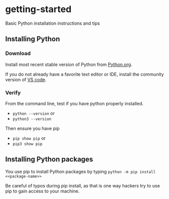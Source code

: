 # getting-started

Basic Python installation instructions and tips

## Installing Python

### Download

Install most recent stable version of Python from [Python.org](https://www.python.org/downloads/).

If you do not already have a favorite text editor or IDE, install the community version of [VS code](https://code.visualstudio.com/download/).

### Verify

From the command line, test if you have python properly installed.
- `python --version` or
- `python3 --version`

Then ensure you have pip
- `pip show pip` or
- `pip3 show pip`

## Installing Python packages

You use pip to install Python packages by typing
`python -m pip install <<package-name>>`

Be careful of typos during pip install, as that is one way hackers try to use pip to gain access to your machine.
